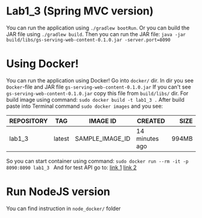 # Lab1_3 (Spring MVC version)

You can run the application using ```./gradlew bootRun```. 
Or you can build the JAR file using ```./gradlew build```. Then you can run the JAR file:
```java -jar build/libs/gs-serving-web-content-0.1.0.jar -server.port=8090```

# Using Docker!

You can run the application using Docker!
Go into ```docker/``` dir. In dir you see `Docker`-file and JAR file `gs-serving-web-content-0.1.0.jar`
If you can't see `gs-serving-web-content-0.1.0.jar` copy this file from `build/libs/` dir.
For build image using command:
```sudo docker build -t lab1_3 .```
After build paste into Terminal command ```sudo docker images``` and you see:

|REPOSITORY |   TAG  |     IMAGE ID      |     CREATED    | SIZE  |
|:----------|--------|:-----------------:|----------------|------:|
| lab1_3    | latest |  SAMPLE_IMAGE_ID  | 14 minutes ago | 994MB |

So you can start container using command:
```sudo docker run --rm -it -p 8090:8090 lab1_3 ```
And for test API go to:
[link 1](http://localhost:8090/round-robin)
[link 2](http://localhost:8090/round-robin/stat)

# Run NodeJS version
You can find instruction in ```node_docker/``` folder
